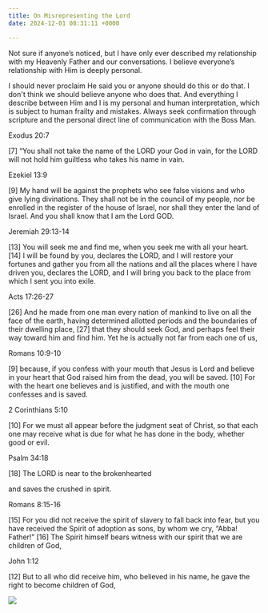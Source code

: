 ```yaml
---
title: On Misrepresenting the Lord
date: 2024-12-01 08:31:11 +0000

---
```


Not sure if anyone’s noticed, but I have only ever described my relationship with my Heavenly Father and our conversations. I believe everyone’s relationship with Him is deeply personal.

I should never proclaim He said you or anyone should do this or do that. I don't think we should believe anyone who does that. And everything I describe between Him and I is my personal and human interpretation, which is subject to human frailty and mistakes. Always seek confirmation through scripture and the personal direct line of communication with the Boss Man.

Exodus 20:7

[7] “You shall not take the name of the LORD your God in vain, for the LORD will not hold him guiltless who takes his name in vain.

Ezekiel 13:9

[9] My hand will be against the prophets who see false visions and who give lying divinations. They shall not be in the council of my people, nor be enrolled in the register of the house of Israel, nor shall they enter the land of Israel. And you shall know that I am the Lord GOD.

Jeremiah 29:13-14

[13] You will seek me and find me, when you seek me with all your heart. [14] I will be found by you, declares the LORD, and I will restore your fortunes and gather you from all the nations and all the places where I have driven you, declares the LORD, and I will bring you back to the place from which I sent you into exile.

Acts 17:26-27

[26] And he made from one man every nation of mankind to live on all the face of the earth, having determined allotted periods and the boundaries of their dwelling place, [27] that they should seek God, and perhaps feel their way toward him and find him. Yet he is actually not far from each one of us,

Romans 10:9-10

[9] because, if you confess with your mouth that Jesus is Lord and believe in your heart that God raised him from the dead, you will be saved. [10] For with the heart one believes and is justified, and with the mouth one confesses and is saved.

2 Corinthians 5:10

[10] For we must all appear before the judgment seat of Christ, so that each one may receive what is due for what he has done in the body, whether good or evil.

Psalm 34:18

[18] The LORD is near to the brokenhearted

and saves the crushed in spirit.

Romans 8:15-16

[15] For you did not receive the spirit of slavery to fall back into fear, but you have received the Spirit of adoption as sons, by whom we cry, “Abba! Father!” [16] The Spirit himself bears witness with our spirit that we are children of God,

John 1:12

[12] But to all who did receive him, who believed in his name, he gave the right to become children of God,

![](/43733fd10dfeb8589ba42bfbe8cc4b5f.jpeg)